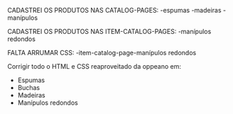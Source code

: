 CADASTREI OS PRODUTOS NAS CATALOG-PAGES:
-espumas
-madeiras
-manípulos

CADASTREI OS PRODUTOS NAS ITEM-CATALOG-PAGES:
-manípulos redondos

FALTA ARRUMAR CSS:
-item-catalog-page-manípulos redondos

Corrigir todo o HTML e CSS reaproveitado da oppeano em:
- Espumas
- Buchas
- Madeiras
- Manípulos redondos